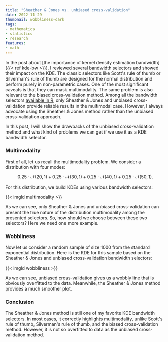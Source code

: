 ```yaml
---
title: "Sheather & Jones vs. unbiased cross-validation"
date: 2022-11-29
thumbnail: wobbliness-dark
tags:
- mathematics
- statistics
- research
features:
- math
---
```


In the post about [the importance of kernel density estimation bandwidth]({{< ref kde-bw >}}),
  I reviewed several bandwidth selectors and showed their impact on the KDE.
The classic selectors like Scott's rule of thumb or Silverman's rule of thumb are designed for the normal distribution
  and perform purely in non-parametric cases.
One of the most significant caveats is that they can mask multimodality.
The same problem is also relevant to the biased cross-validation method.
Among all the bandwidth selectors
  [available in R](https://stat.ethz.ch/R-manual/R-devel/library/stats/html/bandwidth.html),
  only Sheather & Jones and unbiased cross-validation provide reliable results in the multimodal case.
However, I always advocate using the Sheather & Jones method rather than the unbiased cross-validation approach.

In this post, I will show the drawbacks of the unbiased cross-validation method
  and what kind of problems we can get if we use it as a KDE bandwidth selector.

<!--more-->

### Multimodality

First of all, let us recall the multimodality problem.
We consider a distribution with four modes:

$$
0.25 \cdot \mathcal{N}(20, 1) +
0.25 \cdot \mathcal{N}(30, 1) +
0.25 \cdot \mathcal{N}(40, 1) +
0.25 \cdot \mathcal{N}(50, 1).
$$

For this distribution, we build KDEs using various bandwidth selectors:

{{< imgld multimodality >}}

As we can see,
  only Sheather & Jones and unbiased cross-validation can present
  the true nature of the distribution multimodality among the presented selectors.
So, how should we choose between these two selectors?
Here we need one more example.

### Wobbliness

Now let us consider a random sample of size 1000 from the standard exponential distribution.
Here is the KDE for this sample based on the Sheather & Jones and unbiased cross-validation bandwidth selectors:

{{< imgld wobbliness >}}

As we can see, unbiased cross-validation gives us a wobbly line that is obviously overfitted to the data.
Meanwhile, the Sheather & Jones method provides a much smoother plot.

### Conclusion

The Sheather & Jones method is still one of my favorite KDE bandwidth selectors.
In most cases, it correctly highlights multimodality,
  unlike Scott's rule of thumb, Silverman's rule of thumb, and the biased cross-validation method.
However, it is not so overfitted to data as the unbiased cross-validation method.